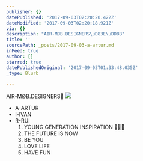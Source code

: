 ```yaml
---
publisher: {}
datePublished: '2017-09-03T02:20:20.422Z'
dateModified: '2017-09-03T02:20:18.921Z'
via: {}
description: "AIR-MØB.DESIGNERS\uD83E\uDD8B"
title: ''
sourcePath: _posts/2017-09-03-a-artur.md
inFeed: true
author: []
starred: true
datePublishedOriginal: '2017-09-03T01:33:48.035Z'
_type: Blurb

---
```

AIR-MØB.DESIGNERS🦋
![](https://s3-us-west-2.amazonaws.com/the-grid-img/p/60f21cc04590c52fc18ac7a7558a8422918c5235.jpg)

* A-ARTUR
* I-IVAN
* R-RUI
  1. YOUNG GENERATION INSPIRATION 🦋💎🦋
  2. THE FUTURE IS NOW
  3. BE YOU
  4. LOVE LIFE
  5. HAVE FUN